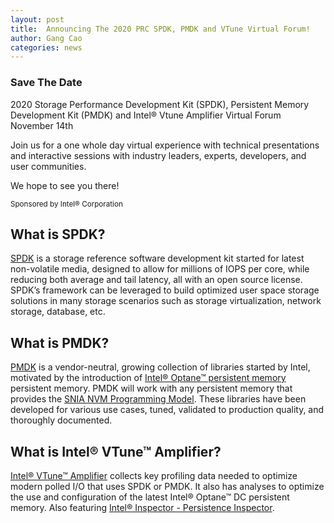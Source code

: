 ```yaml
---
layout: post
title:  Announcing The 2020 PRC SPDK, PMDK and VTune Virtual Forum!
author: Gang Cao
categories: news
---
```


<div class="well">
<h3>Save The Date</h3>
<p>
2020 Storage Performance Development Kit (SPDK), Persistent Memory Development Kit (PMDK) and Intel® Vtune Amplifier Virtual Forum<br/>
November 14th<br/>
</p>
</div>

Join us for a one whole day virtual experience with technical presentations and interactive sessions with industry leaders, experts, developers, and user communities.

We hope to see you there!

<small>
Sponsored by Intel® Corporation
</small>

## What is SPDK?
[SPDK](https://spdk.io/) is a storage reference software development kit started for latest non-volatile media, designed to allow for millions of IOPS per core, while reducing both average and tail latency, all with an open source license. SPDK’s framework can be leveraged to build optimized user space storage solutions in many storage scenarios such as storage virtualization, network storage, database, etc.

## What is PMDK?
[PMDK](https://pmem.io/pmdk) is a vendor-neutral, growing collection of libraries started by Intel, motivated by the introduction of [Intel® Optane™ persistent memory](https://www.intel.com/content/www/us/en/architecture-and-technology/optane-dc-persistent-memory.html) persistent memory. PMDK will work with any persistent memory that provides the [SNIA NVM Programming Model](https://www.snia.org/sites/default/files/technical_work/final/NVMProgrammingModel_v1.2.pdf). These libraries have been developed for various use cases, tuned, validated to production quality, and thoroughly documented.

## What is Intel® VTune™ Amplifier?
[Intel® VTune™ Amplifier](https://software.intel.com/en-us/vtune) collects key profiling data needed to optimize modern polled I/O that uses SPDK or PMDK. It also has analyses to optimize the use and configuration of the latest Intel® Optane™ DC persistent memory. Also featuring [Intel® Inspector - Persistence Inspector](https://software.intel.com/en-us/articles/detect-persistent-memory-programming-errors-with-intel-inspector-persistence-inspector).
